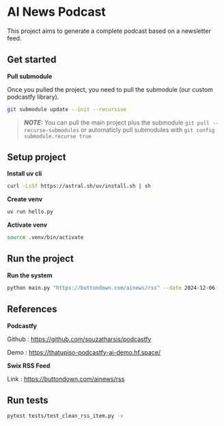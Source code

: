 # AI News Podcast

This project aims to generate a complete podcast based on a newsletter feed.

## Get started 

**Pull submodule**

Once you pulled the project, you need to pull the submodule (our custom podcastfy library).

```bash
git submodule update --init --recursive
```

> **_NOTE:_**  You can pull the main project plus the submodule ```git pull --recurse-submodules``` or automaticly pull submodules with ```git config submodule.recurse true``` 

## Setup project

**Install uv cli** 
```bash
curl -LsSf https://astral.sh/uv/install.sh | sh
```

**Create venv**
```bash
uv run hello.py 
```

**Activate venv**
```bash
source .venv/bin/activate
```

## Run the project 

**Run the system**

```bash
python main.py "https://buttondown.com/ainews/rss" --date 2024-12-06
```

## References

**Podcastfy**

Github : https://github.com/souzatharsis/podcastfy

Demo : https://thatupiso-podcastfy-ai-demo.hf.space/

**Swix RSS Feed** 

Link : https://buttondown.com/ainews/rss


## Run tests

```bash
pytest tests/test_clean_rss_item.py -v
```
